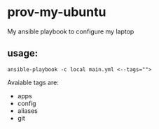 # prov-my-ubuntu
My ansible playbook to configure my laptop

## usage:
`ansible-playbook -c local main.yml <--tags="">`

Avaiable tags are:
* apps
* config
* aliases
* git
